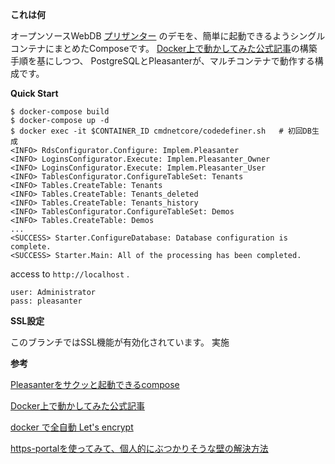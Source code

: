 **これは何**

オープンソースWebDB [プリザンター](https://github.com/Implem/Implem.Pleasanter) のデモを、簡単に起動できるようシングルコンテナにまとめたComposeです。
[Docker上で動かしてみた公式記事](https://pleasanter.hatenablog.jp/entry/2019/04/08/191954)の構築手順を基にしつつ、
PostgreSQLとPleasanterが、マルチコンテナで動作する構成です。

**Quick Start**

    $ docker-compose build
    $ docker-compose up -d
    $ docker exec -it $CONTAINER_ID cmdnetcore/codedefiner.sh   # 初回DB生成
    <INFO> RdsConfigurator.Configure: Implem.Pleasanter
    <INFO> LoginsConfigurator.Execute: Implem.Pleasanter_Owner
    <INFO> LoginsConfigurator.Execute: Implem.Pleasanter_User
    <INFO> TablesConfigurator.ConfigureTableSet: Tenants
    <INFO> Tables.CreateTable: Tenants
    <INFO> Tables.CreateTable: Tenants_deleted
    <INFO> Tables.CreateTable: Tenants_history
    <INFO> TablesConfigurator.ConfigureTableSet: Demos
    <INFO> Tables.CreateTable: Demos
    ...
    <SUCCESS> Starter.ConfigureDatabase: Database configuration is complete.
    <SUCCESS> Starter.Main: All of the processing has been completed.

access to ``http://localhost`` .

    user: Administrator
    pass: pleasanter

**SSL設定**

このブランチではSSL機能が有効化されています。
実施

**参考**

[Pleasanterをサクッと起動できるcompose](https://qiita.com/coleyon/items/8ca7830cdb0515f370de)


[Docker上で動かしてみた公式記事](https://pleasanter.hatenablog.jp/entry/2019/04/08/191954)

[docker で全自動 Let's encrypt](https://qiita.com/kuboon/items/f424b84c718619460c6f)

[https-portalを使ってみて、個人的にぶつかりそうな壁の解決方法](https://qiita.com/github0013@github/items/71c44d7bf4faf63c1956)